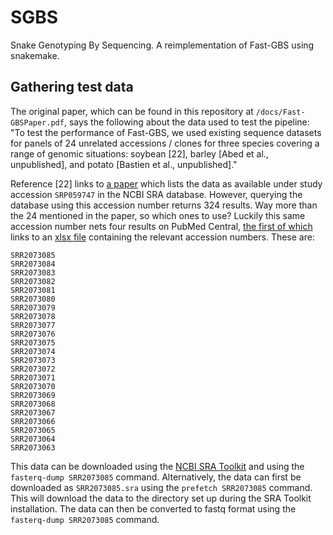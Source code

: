 # SGBS
Snake Genotyping By Sequencing. A reimplementation of Fast-GBS using snakemake.

## Gathering test data
The original paper, which can be found in this repository at `/docs/Fast-GBSPaper.pdf`, says the following about the data used to test the pipeline:  
"To test the performance of Fast-GBS, we used existing sequence datasets for panels of 24 unrelated accessions / clones for three species covering a range of genomic situations: soybean [22], barley [Abed et al., unpublished], and potato [Bastien et al., unpublished]."

Reference [22] links to [a paper](dx.doi.org/10.1371/journal.pone.0131533) which lists the data as available under study accession `SRP059747` in the NCBI SRA database. However, querying the database using this accession number returns 324 results. Way more than the 24 mentioned in the paper, so which ones to use?
Luckily this same accession number nets four results on PubMed Central, [the first of which](https://www.ncbi.nlm.nih.gov/pmc/articles/PMC6652137/) links to an [xlsx file](https://www.ncbi.nlm.nih.gov/pmc/articles/PMC6652137/bin/12859_2019_2859_MOESM2_ESM.xlsx) containing the relevant accession numbers. These are:

```
SRR2073085
SRR2073084
SRR2073083
SRR2073082
SRR2073081
SRR2073080
SRR2073079
SRR2073078
SRR2073077
SRR2073076
SRR2073075
SRR2073074
SRR2073073
SRR2073072
SRR2073071
SRR2073070
SRR2073069
SRR2073068
SRR2073067
SRR2073066
SRR2073065
SRR2073064
SRR2073063
```

This data can be downloaded using the [NCBI SRA Toolkit](https://trace.ncbi.nlm.nih.gov/Traces/sra/sra.cgi?view=software) and using the `fasterq-dump SRR2073085` command.
Alternatively, the data can first be downloaded as `SRR2073085.sra` using the `prefetch SRR2073085` command. This will download the data to the directory set up during the SRA Toolkit installation. The data can then be converted to fastq format using the `fasterq-dump SRR2073085` command.